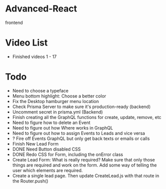 # Advanced-React

frontend

# Video List

-   Finished videos 1 - 17

# Todo

-   Need to choose a typeface
-   Menu bottom highlight: Choose a better color
-   Fix the Desktop hamburger menu location
-   Check Prisma Server to make sure it's production-ready (backend)
-   Uncomment secret in prisma.yml (Backend)
-   Finish creating all the GraphQL functions for create, update, remove, etc
-   Need to figure how to delete an Event
-   Need to figure out how Where works in GraphQL
-   Need to figure out how to assign Events to Leads and vice versa
-   ? Fire off Events GraphQL but only get back texts or emails or calls
-   Finish New Lead Form
-   DONE Need Button disabled CSS
-   DONE Redo CSS for Form, including the onError class
-   Create Lead Form: What is really required? Make sure that only those things are required and work on the form. Add some way of telling the user which elements are required.
-   Create a single lead page. Then update CreateLead.js with that route in the Router.push()
